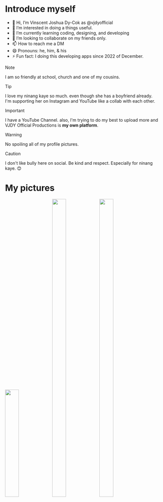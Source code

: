 # Introduce myself

- 👋 Hi, I’m Vinscent Joshua Dy-Cok as @vjdyofficial
- 👀 I’m interested in doing a things useful.
- 🌱 I’m currently learning coding, designing, and developing
- 💞️ I’m looking to collaborate on my friends only.
- 📫 How to reach me a DM
- 😄 Pronouns: he, him, & his
- ⚡ Fun fact: I doing this developing apps since 2022 of December.

> [!NOTE]
> I am so friendly at school, church and one of my cousins.

> [!TIP]
I love my ninang kaye so much. even though she has a boyfriend already. I'm supporting her on Instagram and YouTube like a collab with each other.

> [!IMPORTANT]
> I have a YouTube Channel. also, I'm trying to do my best to upload more and VJDY Official Productions is **my own platform**.

> [!WARNING]
> No spoiling all of my profile pictures.

> [!CAUTION]
> I don't like bully here on social. Be kind and respect. Especially for ninang kaye. 😊


# My pictures
<img width="30%" src="https://github.com/vjdyofficial/vjdyofficial/assets/136038916/0362f923-397d-4d93-85e2-e7690905d5f3">
<img width="30%" height="50%" src="https://github.com/vjdyofficial/vjdyofficial/assets/136038916/d61fdab3-9ab0-426a-a010-fe0257872fa6">
<img width="30%" height="50%" src="https://github.com/vjdyofficial/vjdyofficial/assets/136038916/5c79253f-6877-4650-9d30-a0f08f9c4f8a">


<!---
vjdyofficial/vjdyofficial is a ✨ special ✨ repository because its `README.md` (this file) appears on your GitHub profile.
You can click the Preview link to take a look at your changes.
--->


